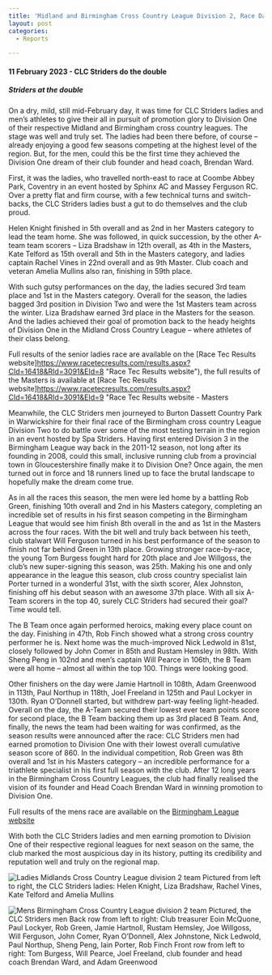 ```yaml
---
title: 'Midland and Birmingham Cross Country League Division 2, Race Day 4, final fixtures of the 2022-23 season'
layout: post
categories:
  - Reports

---
```


#### 11 February 2023 - CLC Striders do the double

##### Striders at the double

On a dry, mild, still mid-February day, it was time for CLC Striders ladies and men’s athletes to give their all in pursuit of promotion glory to Division One of their respective Midland and Birmingham cross country leagues. The stage was well and truly set. The ladies had been there before, of course – already enjoying a good few seasons competing at the highest level of the region. But, for the men, could this be the first time they achieved the Division One dream of their club founder and head coach, Brendan Ward.

First, it was the ladies, who travelled north-east to race at Coombe Abbey Park, Coventry in an event hosted by Sphinx AC and Massey Ferguson RC. Over a pretty flat and firm course, with a few technical turns and switch-backs, the CLC Striders ladies bust a gut to do themselves and the club proud.

Helen Knight finished in 5th overall and as 2nd in her Masters category to lead the team home. She was followed, in quick succession, by the other A-team team scorers – Liza Bradshaw in 12th overall, as 4th in the Masters, Kate Telford as 15th overall and 5th in the Masters category, and ladies captain Rachel Vines in 22nd overall and as 9th Master. Club coach and veteran Amelia Mullins also ran, finishing in 59th place. 

With such gutsy performances on the day, the ladies secured 3rd team place and 1st in the Masters category. Overall for the season, the ladies bagged 3rd position in Division Two and were the 1st Masters team across the winter. Liza Bradshaw earned 3rd place in the Masters for the season. And the ladies achieved their goal of promotion back to the heady heights of Division One in the Midland Cross Country League – where athletes of their class belong.

Full results of the senior ladies race are available on the [Race Tec Results website]https://www.racetecresults.com/results.aspx?CId=16418&RId=3091&EId=8 "Race Tec Results website"), the full results of the Masters is available at
[Race Tec Results website]https://www.racetecresults.com/results.aspx?CId=16418&RId=3091&EId=9 "Race Tec Results website - Masters

Meanwhile, the CLC Striders men journeyed to Burton Dassett Country Park in Warwickshire for their final race of the Birmingham cross country League Division Two to do battle over some of the most testing terrain in the region in an event hosted by Spa Striders. Having first entered Division 3 in the Birmingham League way back in the 2011-12 season, not long after its founding in 2008, could this small, inclusive running club from a provincial town in Gloucestershire finally make it to Division One? Once again, the men turned out in force and 18 runners lined up to face the brutal landscape to hopefully make the dream come true.
 
As in all the races this season, the men were led home by a battling Rob Green, finishing 10th overall and 2nd in his Masters category, completing an incredible set of results in his first season competing in the Birmingham League that would see him finish 8th overall in the and as 1st in the Masters across the four races. With the bit well and truly back between his teeth, club stalwart Will Ferguson turned in his best performance of the season to finish not far behind Green in 13th place. Growing stronger race-by-race, the young Tom Burgess fought hard for 20th place and Joe Willgoss, the club’s new super-signing this season, was 25th. Making his one and only appearance in the league this season, club cross country specialist Iain Porter turned in a wonderful 31st, with the sixth scorer, Alex Johnston, finishing off his debut season with an awesome 37th place. With all six A-Team scorers in the top 40, surely CLC Striders had secured their goal? Time would tell.

The B Team once again performed heroics, making every place count on the day. Finishing in 47th, Rob Finch showed what a strong cross country performer he is. Next home was the much-improved Nick Ledwold in 81st, closely followed by John Comer in 85th and Rustam Hemsley in 98th. With Sheng Peng in 102nd and men’s captain Will Pearce in 106th, the B Team were all home – almost all within the top 100. Things were looking good.

Other finishers on the day were Jamie Hartnoll in 108th, Adam Greenwood in 113th, Paul Northup in 118th, Joel Freeland in 125th and Paul Lockyer in 130th. Ryan O’Donnell started, but withdrew part-way feeling light-headed.
Overall on the day, the A-Team secured their lowest ever team points score for second place, the B Team backing them up as 3rd placed B Team. And, finally, the news the team had been waiting for was confirmed, as the season results were announced after the race: CLC Striders men had earned promotion to Division One with their lowest overall cumulative season score of 860. In the individual competition, Rob Green was 8th overall and 1st in his Masters category – an incredible performance for a triathlete specialist in his first full season with the club. After 12 long years in the Birmingham Cross Country Leagues, the club had finally realised the vision of its founder and Head Coach Brendan Ward in winning promotion to Division One.

Full results of the mens race are available on the [Birmingham League website](https://www.birminghamccleague.co.uk/images/stories/bdccl/articlepdfs/XC_League_Archive/2022-23/2023-02-11-M2.pdf "Birmingham League website")
 
With both the CLC Striders ladies and men earning promotion to Division One of their respective regional leagues for next season on the same, the club marked the most auspicious day in its history, putting its credibility and reputation well and truly on the regional map. 

![Ladies Midlands Cross Country League division 2 team](/images/2023/01/2023-02-13-Ladies-XC-race-4.jpg "Ladies Midlands Cross Country League division 2 team")
Pictured from left to right, the CLC Striders ladies: Helen Knight, Liza Bradshaw, Rachel Vines, Kate Telford and Amelia Mullins

![Mens Birmingham Cross Country League division 2 team](/images/2023/01/2023-02-13-Mens-XC-race-4.jpg "Mens Birmingham Cross Country League division 2 team")
Pictured, the CLC Striders men
Back row from left to right: Club treasurer Eoin McQuone, Paul Lockyer, Rob Green, Jamie Hartnoll, Rustam Hemsley, Joe Willgoss, Will Ferguson, John Comer, Ryan O’Donnell, Alex Johnstone, Nick Ledwold, Paul Northup, Sheng Peng, Iain Porter, Rob Finch
Front row from left to right: Tom Burgess, Will Pearce, Joel Freeland, club founder and head coach Brendan Ward, and Adam Greenwood
